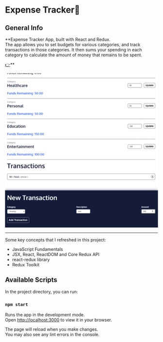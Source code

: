 # Expense Tracker💸

## General Info
**Expense Tracker App, built with React and Redux.<br/>
The app allows you to set budgets for various categories, and track transactions in those categories. It then sums your spending in each category to calculate the amount of money that remains to be spent.

<a href="" target="_blank" >👉</a>** 

![](./screencast/overview.png)
***

Some key concepts that I refreshed in this project:
* JavaScript Fundamentals
* JSX, React, ReactDOM and Core Redux API
* react-redux library
* Redux Toolkit

## Available Scripts

In the project directory, you can run:

### `npm start`

Runs the app in the development mode.\
Open [http://localhost:3000](http://localhost:3000) to view it in your browser.

The page will reload when you make changes.\
You may also see any lint errors in the console.
